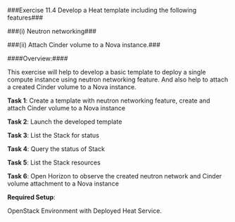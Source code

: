 ###Exercise 11.4 Develop a Heat template including the following features###

###(i) Neutron networking###

###(ii) Attach Cinder volume to a Nova instance.###

####Overview:####

This exercise will help to develop a basic template to deploy a single compute instance using neutron networking feature. And also help to attach a created Cinder volume to a Nova instance.

**Task 1**: Create a template with neutron networking feature, create and attach Cinder volume to a Nova instance

**Task 2**: Launch the developed template

**Task 3**: List the Stack for status

**Task 4**: Query the status of Stack

**Task 5**: List the Stack resources

**Task 6**: Open Horizon to observe the created neutron network and Cinder volume attachment to a Nova instance


**Required Setup**:

OpenStack Environment with Deployed Heat Service.


